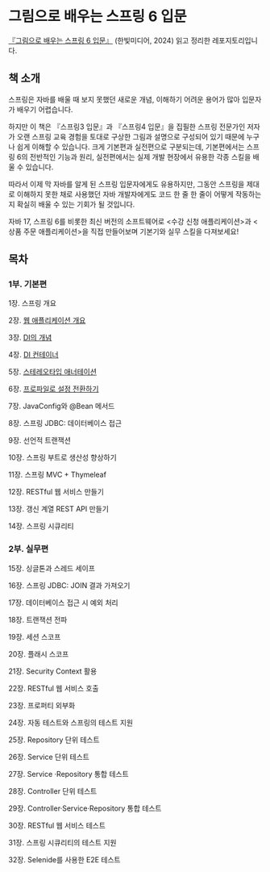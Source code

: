 # 그림으로 배우는 스프링 6 입문

[『그림으로 배우는 스프링 6 입문』](https://www.hanbit.co.kr/store/books/look.php?p_code=B1434600858) (한빛미디어, 2024) 읽고 정리한 레포지토리입니다.

## 책 소개

스프링은 자바를 배울 때 보지 못했던 새로운 개념, 이해하기 어려운 용어가 많아 입문자가 배우기 어렵습니다. 

하지만 이 책은 『스프링3 입문』과 『스프링4 입문』을 집필한 스프링 전문가인 저자가 오랜 스프링 교육 경험을 토대로 구상한 그림과 설명으로 구성되어 있기 때문에 누구나 쉽게 이해할 수 있습니다. 크게 기본편과 실전편으로 구분되는데, 기본편에서는 스프링 6의 전반적인 기능과 원리, 실전편에서는 실제 개발 현장에서 유용한 각종 스킬을 배울 수 있습니다. 

따라서 이제 막 자바를 알게 된 스프링 입문자에게도 유용하지만, 그동안 스프링을 제대로 이해하지 못한 채로 사용했던 자바 개발자에게도 코드 한 줄 한 줄이 어떻게 작동하는지 확실히 배울 수 있는 기회가 될 것입니다. 

자바 17, 스프링 6를 비롯한 최신 버전의 소프트웨어로 <수강 신청 애플리케이션>과 <상품 주문 애플리케이션>을 직접 만들어보며 기본기와 실무 스킬을 다져보세요!

## 목차

### **1부. 기본편**

1장. 스프링 개요

2장. [웹 애플리케이션 개요](https://github.com/gabean13/Software-Engineering-Book/tree/main/%EA%B7%B8%EB%A6%BC%EC%9C%BC%EB%A1%9C%20%EB%B0%B0%EC%9A%B0%EB%8A%94%20%EC%8A%A4%ED%94%84%EB%A7%81%206%20%EC%9E%85%EB%AC%B8/Ch2)

3장. [DI의 개념](https://github.com/gabean13/Software-Engineering-Book/tree/main/%EA%B7%B8%EB%A6%BC%EC%9C%BC%EB%A1%9C%20%EB%B0%B0%EC%9A%B0%EB%8A%94%20%EC%8A%A4%ED%94%84%EB%A7%81%206%20%EC%9E%85%EB%AC%B8/Ch3)

4장. [DI 컨테이너](https://github.com/gabean13/Software-Engineering-Book/tree/main/%EA%B7%B8%EB%A6%BC%EC%9C%BC%EB%A1%9C%20%EB%B0%B0%EC%9A%B0%EB%8A%94%20%EC%8A%A4%ED%94%84%EB%A7%81%206%20%EC%9E%85%EB%AC%B8/Ch4)

5장. [스테레오타입 애너테이션](https://github.com/gabean13/Software-Engineering-Book/tree/main/%EA%B7%B8%EB%A6%BC%EC%9C%BC%EB%A1%9C%20%EB%B0%B0%EC%9A%B0%EB%8A%94%20%EC%8A%A4%ED%94%84%EB%A7%81%206%20%EC%9E%85%EB%AC%B8/Ch5)

6장. [프로파일로 설정 전환하기](https://github.com/gabean13/Software-Engineering-Book/tree/main/%EA%B7%B8%EB%A6%BC%EC%9C%BC%EB%A1%9C%20%EB%B0%B0%EC%9A%B0%EB%8A%94%20%EC%8A%A4%ED%94%84%EB%A7%81%206%20%EC%9E%85%EB%AC%B8/Ch6)

7장. JavaConfig와 @Bean 메서드

8장. 스프링 JDBC: 데이터베이스 접근

9장. 선언적 트랜잭션

10장. 스프링 부트로 생산성 향상하기

11장. 스프링 MVC + Thymeleaf

12장. RESTful 웹 서비스 만들기

13장. 갱신 계열 REST API 만들기

14장. 스프링 시큐리티

### **2부. 실무편**

15장. 싱글톤과 스레드 세이프

16장. 스프링 JDBC: JOIN 결과 가져오기

17장. 데이터베이스 접근 시 예외 처리

18장. 트랜잭션 전파

19장. 세션 스코프

20장. 플래시 스코프

21장. Security Context 활용

22장. RESTful 웹 서비스 호출

23장. 프로퍼티 외부화

24장. 자동 테스트와 스프링의 테스트 지원

25장. Repository 단위 테스트

26장. Service 단위 테스트

27장. Service ·Repository 통합 테스트

28장. Controller 단위 테스트

29장. Controller·Service·Repository 통합 테스트

30장. RESTful 웹 서비스 테스트

31장. 스프링 시큐리티의 테스트 지원

32장. Selenide를 사용한 E2E 테스트
